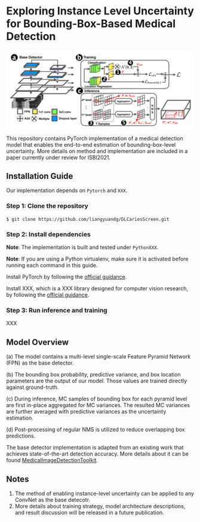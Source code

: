 # Exploring Instance Level Uncertainty for Bounding-Box-Based Medical Detection
![Ovreall Arthetecture](https://github.com/Jiawei-Yang/Exploring-Instance-Level-Uncertainty-for-Bounding-Box-Based-Medical-Detection/blob/main/overview.png)

This repository contains PyTorch implementation of a medical detection model that enables the end-to-end estimation of bounding-box-level uncertainty. More details on method and implementation are included in a paper currently under review for ISBI2021.

## Installation Guide
Our implementation depends on `Pytorch` and `XXX`. 

### Step 1: Clone the repository
```
$ git clone https://github.com/liangyuandg/DLCariesScreen.git
```

### Step 2: Install dependencies
**Note**: The implementation is built and tested under `PythonXXX`.

**Note**: If you are using a Python virtualenv, make sure it is activated before running each command in this guide.

Install PyTorch by following the [official guidance](https://pytorch.org/). 

Install XXX, which is a XXX library designed for computer vision research, by following the [official guidance](https://XXX).

### Step 3: Run inference and training 
XXX 


## Model Overview

(a) The model contains a multi-level single-scale Feature Pyramid Network (FPN) as the base detector.  

(b) The bounding box probability, predictive variance, and box location parameters are the output of our model. Those values are trained directly against ground-truth. 

(c) During inference, MC samples of bounding box for each pyramid level are first in-place aggregated for MC variances. The resulted MC variances are further averaged with predictive variances as the uncertainty estimation.

(d) Post-processing of regular NMS is utilized to reduce overlapping box predictions.  

The base detector implementation is adapted from an existing work that achieves state-of-the-art detection accuracy. More details about it can be found [MedicalImageDetectionToolkit](https://github.com/MIC-DKFZ/medicaldetectiontoolkit).


## Notes
1. The method of enabling instance-level uncertainty can be applied to any ConvNet as the base detecotr. 
2. More details about training strategy, model architecture descriptions, and result discussion will be released in a future publication.

